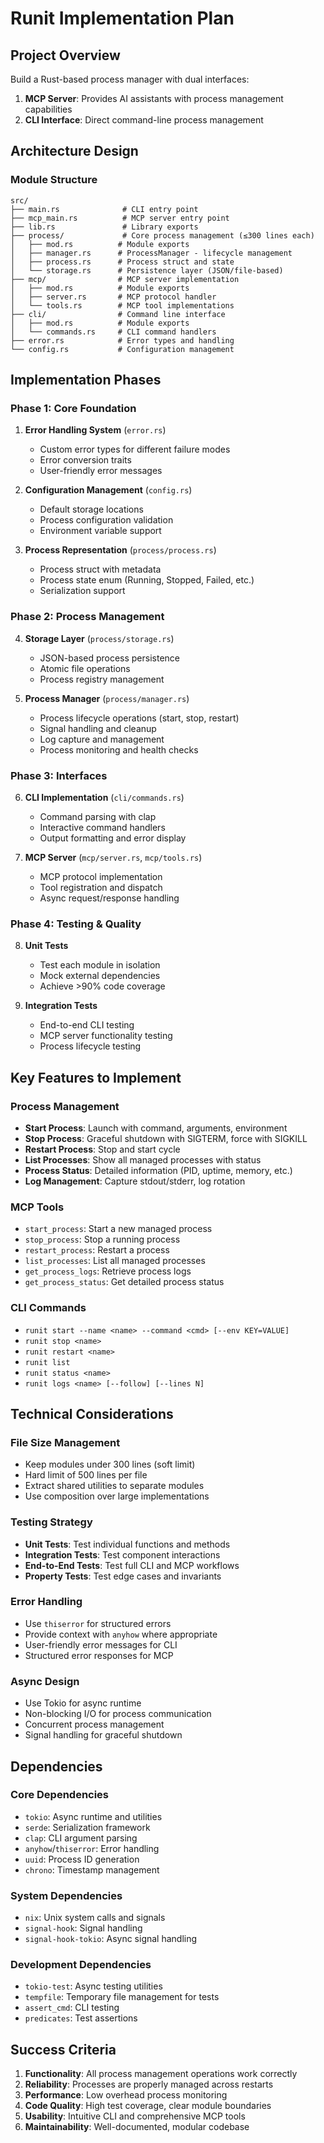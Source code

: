 # Runit Implementation Plan

## Project Overview

Build a Rust-based process manager with dual interfaces:
1. **MCP Server**: Provides AI assistants with process management capabilities
2. **CLI Interface**: Direct command-line process management

## Architecture Design

### Module Structure
```
src/
├── main.rs              # CLI entry point
├── mcp_main.rs          # MCP server entry point
├── lib.rs               # Library exports
├── process/             # Core process management (≤300 lines each)
│   ├── mod.rs          # Module exports
│   ├── manager.rs      # ProcessManager - lifecycle management
│   ├── process.rs      # Process struct and state
│   └── storage.rs      # Persistence layer (JSON/file-based)
├── mcp/                # MCP server implementation
│   ├── mod.rs          # Module exports
│   ├── server.rs       # MCP protocol handler
│   └── tools.rs        # MCP tool implementations
├── cli/                # Command line interface
│   ├── mod.rs          # Module exports
│   └── commands.rs     # CLI command handlers
├── error.rs            # Error types and handling
└── config.rs           # Configuration management
```

## Implementation Phases

### Phase 1: Core Foundation
1. **Error Handling System** (`error.rs`)
   - Custom error types for different failure modes
   - Error conversion traits
   - User-friendly error messages

2. **Configuration Management** (`config.rs`)
   - Default storage locations
   - Process configuration validation
   - Environment variable support

3. **Process Representation** (`process/process.rs`)
   - Process struct with metadata
   - Process state enum (Running, Stopped, Failed, etc.)
   - Serialization support

### Phase 2: Process Management
4. **Storage Layer** (`process/storage.rs`)
   - JSON-based process persistence
   - Atomic file operations
   - Process registry management

5. **Process Manager** (`process/manager.rs`)
   - Process lifecycle operations (start, stop, restart)
   - Signal handling and cleanup
   - Log capture and management
   - Process monitoring and health checks

### Phase 3: Interfaces
6. **CLI Implementation** (`cli/commands.rs`)
   - Command parsing with clap
   - Interactive command handlers
   - Output formatting and error display

7. **MCP Server** (`mcp/server.rs`, `mcp/tools.rs`)
   - MCP protocol implementation
   - Tool registration and dispatch
   - Async request/response handling

### Phase 4: Testing & Quality
8. **Unit Tests**
   - Test each module in isolation
   - Mock external dependencies
   - Achieve >90% code coverage

9. **Integration Tests**
   - End-to-end CLI testing
   - MCP server functionality testing
   - Process lifecycle testing

## Key Features to Implement

### Process Management
- **Start Process**: Launch with command, arguments, environment
- **Stop Process**: Graceful shutdown with SIGTERM, force with SIGKILL
- **Restart Process**: Stop and start cycle
- **List Processes**: Show all managed processes with status
- **Process Status**: Detailed information (PID, uptime, memory, etc.)
- **Log Management**: Capture stdout/stderr, log rotation

### MCP Tools
- `start_process`: Start a new managed process
- `stop_process`: Stop a running process  
- `restart_process`: Restart a process
- `list_processes`: List all managed processes
- `get_process_logs`: Retrieve process logs
- `get_process_status`: Get detailed process status

### CLI Commands
- `runit start --name <name> --command <cmd> [--env KEY=VALUE]`
- `runit stop <name>`
- `runit restart <name>`
- `runit list`
- `runit status <name>`
- `runit logs <name> [--follow] [--lines N]`

## Technical Considerations

### File Size Management
- Keep modules under 300 lines (soft limit)
- Hard limit of 500 lines per file
- Extract shared utilities to separate modules
- Use composition over large implementations

### Testing Strategy
- **Unit Tests**: Test individual functions and methods
- **Integration Tests**: Test component interactions
- **End-to-End Tests**: Test full CLI and MCP workflows
- **Property Tests**: Test edge cases and invariants

### Error Handling
- Use `thiserror` for structured errors
- Provide context with `anyhow` where appropriate
- User-friendly error messages for CLI
- Structured error responses for MCP

### Async Design
- Use Tokio for async runtime
- Non-blocking I/O for process communication
- Concurrent process management
- Signal handling for graceful shutdown

## Dependencies

### Core Dependencies
- `tokio`: Async runtime and utilities
- `serde`: Serialization framework
- `clap`: CLI argument parsing
- `anyhow`/`thiserror`: Error handling
- `uuid`: Process ID generation
- `chrono`: Timestamp management

### System Dependencies
- `nix`: Unix system calls and signals
- `signal-hook`: Signal handling
- `signal-hook-tokio`: Async signal handling

### Development Dependencies
- `tokio-test`: Async testing utilities
- `tempfile`: Temporary file management for tests
- `assert_cmd`: CLI testing
- `predicates`: Test assertions

## Success Criteria

1. **Functionality**: All process management operations work correctly
2. **Reliability**: Processes are properly managed across restarts
3. **Performance**: Low overhead process monitoring
4. **Code Quality**: High test coverage, clear module boundaries
5. **Usability**: Intuitive CLI and comprehensive MCP tools
6. **Maintainability**: Well-documented, modular codebase